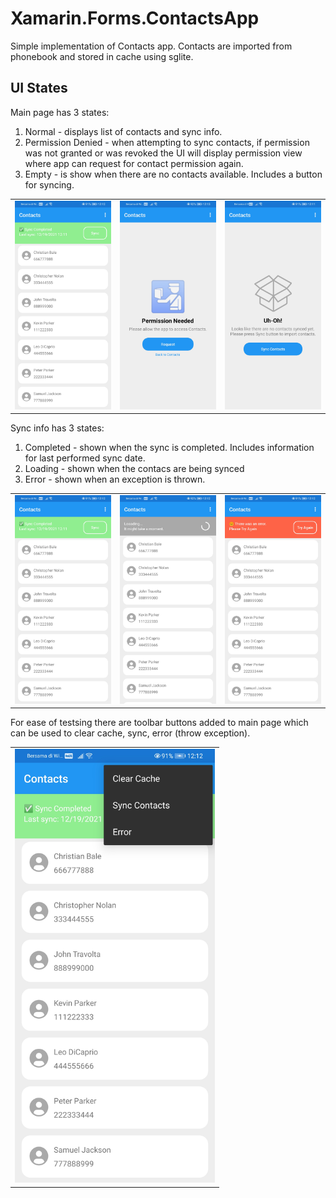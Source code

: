 # Xamarin.Forms.ContactsApp

Simple implementation of Contacts app.
Contacts are imported from phonebook and stored in cache using sglite.


## UI States
Main page has 3 states:
1. Normal - displays list of contacts and sync info.
2. Permission Denied - when attempting to sync contacts, if permission was not granted or was revoked the UI will display permission view where app can request for contact permission again.
3. Empty - is show when there are no contacts available. Includes a button for syncing.

<html>
  <table style="width:100%">
    <tr>
      <td><img src="https://github.com/kamisaur/Xamarin.Forms.ContactsApp/blob/main/Screenshots/normal_state.jpg"></td>
      <td><img src="https://github.com/kamisaur/Xamarin.Forms.ContactsApp/blob/main/Screenshots/permission_state.jpg"></td>
      <td><img src="https://github.com/kamisaur/Xamarin.Forms.ContactsApp/blob/main/Screenshots/empty_state.jpg"></td>
    </tr>
  </table>
</html>

Sync info has 3 states:
1. Completed - shown when the sync is completed. Includes information for last performed sync date.
2. Loading - shown when the contacs are being synced
3. Error - shown when an exception is thrown.

<html>
  <table style="width:100%">
    <tr>
      <td><img src="https://github.com/kamisaur/Xamarin.Forms.ContactsApp/blob/main/Screenshots/normal_state.jpg"></td>
      <td><img src="https://github.com/kamisaur/Xamarin.Forms.ContactsApp/blob/main/Screenshots/normal_loading_state.jpg"></td>
      <td><img src="https://github.com/kamisaur/Xamarin.Forms.ContactsApp/blob/main/Screenshots/error_state.jpg"></td>
    </tr>
  </table>
</html>

For ease of testsing there are toolbar buttons added to main page which can be used to clear cache, sync, error (throw exception).

<html>
  <table style="width:100%">
    <tr>
      <td><img src="https://github.com/kamisaur/Xamarin.Forms.ContactsApp/blob/main/Screenshots/toolbar_buttons.jpg" width="320px" height="auto"></td>
    </tr>
  </table>
</html>
